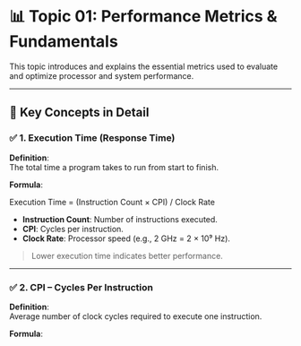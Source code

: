 # 📊 Topic 01: Performance Metrics & Fundamentals

This topic introduces and explains the essential metrics used to evaluate and optimize processor and system performance.

---

## 📘 Key Concepts in Detail

### ✅ 1. Execution Time (Response Time)

**Definition**:  
The total time a program takes to run from start to finish.

**Formula**:  

Execution Time = (Instruction Count × CPI) / Clock Rate


- **Instruction Count**: Number of instructions executed.
- **CPI**: Cycles per instruction.
- **Clock Rate**: Processor speed (e.g., 2 GHz = 2 × 10⁹ Hz).

> Lower execution time indicates better performance.

---

### ✅ 2. CPI – Cycles Per Instruction

**Definition**:  
Average number of clock cycles required to execute one instruction.

**Formula**:  


